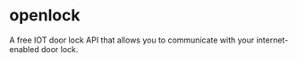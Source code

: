# openlock
A free IOT door lock API that allows you to communicate with your internet-enabled door lock.
